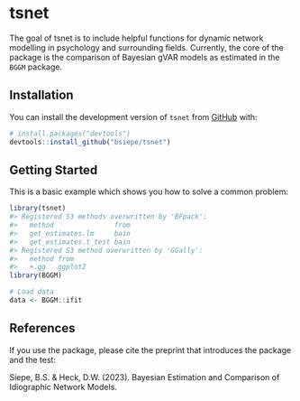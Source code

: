 
<!-- README.md is generated from README.Rmd. Please edit that file -->

# tsnet

<!-- badges: start -->
<!-- badges: end -->

The goal of tsnet is to include helpful functions for dynamic network
modelling in psychology and surrounding fields. Currently, the core of
the package is the comparison of Bayesian gVAR models as estimated in
the `BGGM` package.

## Installation

You can install the development version of `tsnet` from
[GitHub](https://github.com/bsiepe/tsnet) with:

``` r
# install.packages("devtools")
devtools::install_github("bsiepe/tsnet")
```

## Getting Started

This is a basic example which shows you how to solve a common problem:

``` r
library(tsnet)
#> Registered S3 methods overwritten by 'BFpack':
#>   method               from
#>   get_estimates.lm     bain
#>   get_estimates.t_test bain
#> Registered S3 method overwritten by 'GGally':
#>   method from   
#>   +.gg   ggplot2
library(BGGM)

# Load data
data <- BGGM::ifit
```

## References

If you use the package, please cite the preprint that introduces the
package and the test:

Siepe, B.S. & Heck, D.W. (2023). Bayesian Estimation and Comparison of
Idiographic Network Models.
